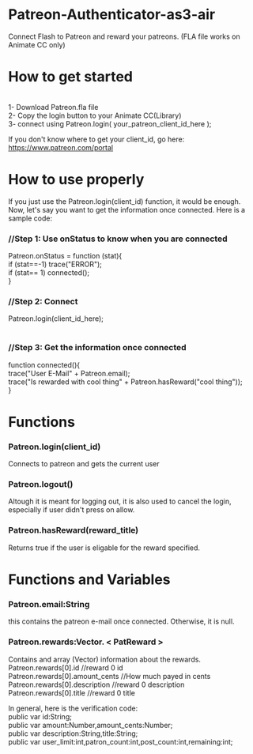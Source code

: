 # Patreon-Authenticator-as3-air
Connect Flash to Patreon and reward your patreons.
(FLA file works on Animate CC only)

# How to get started
<br>1- Download Patreon.fla file
<br>2- Copy the login button to your Animate CC(Library)
<br>3- connect using Patreon.login( your_patreon_client_id_here );

If you don't know where to get your client_id, go here: https://www.patreon.com/portal

# How to use properly
If you just use the Patreon.login(client_id) function, it would be enough.
<br>Now, let's say you want to get the information once connected. Here is a sample code:

<h3>//Step 1: Use onStatus to know when you are connected</h3>

Patreon.onStatus = function (stat){<br>
  if (stat==-1) trace("ERROR");<br>
  if (stat== 1) connected();<br>
}<br>

<h3>//Step 2: Connect</h3>
Patreon.login(client_id_here);<br><br>

<h3>//Step 3: Get the information once connected</h3>
function connected(){<br>
  trace("User E-Mail"   +  Patreon.email);<br>
  trace("Is rewarded with cool thing" + Patreon.hasReward("cool thing"));<br>
}<br>

# Functions
<h3>Patreon.login(client_id)</h3>
Connects to patreon and gets the current user
<h3>Patreon.logout()</h3>
Altough it is meant for logging out, it is also used to cancel the login, especially if user didn't press on allow.
<h3>Patreon.hasReward(reward_title)</h3>
Returns true if the user is eligable for the reward specified.

# Functions and Variables
<h3>Patreon.email:String</h3> 
this contains the patreon e-mail once connected. Otherwise, it is null.
<h3>Patreon.rewards:Vector. < PatReward > </h3>
Contains and array (Vector) information about the rewards. 
  <br>Patreon.rewards[0].id             //reward 0 id
  <br>Patreon.rewards[0].amount_cents   //How much payed in cents
  <br>Patreon.rewards[0].description    //reward 0 description
  <br>Patreon.rewards[0].title          //reward 0 title
  
  In general, here is the verification code:<br>
  public var id:String;<br>
	public var amount:Number,amount_cents:Number;<br>
	public var description:String,title:String;<br>
	public var user_limit:int,patron_count:int,post_count:int,remaining:int;<br>
  
